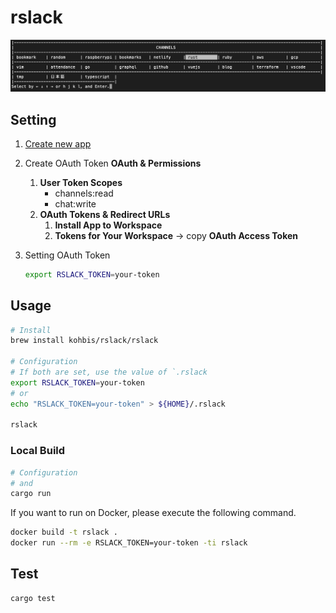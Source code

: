 # rslack

![select channel](https://github.com/kohbis/rslack/blob/main/docs/image/select_channel.png?raw=true)

## Setting

1. [Create new app](https://api.slack.com/apps)

1. Create OAuth Token
    **OAuth & Permissions**
    1. **User Token Scopes**
        - channels:read
        - chat:write
    1. **OAuth Tokens & Redirect URLs**
        1. **Install App to Workspace**
        2. **Tokens for Your Workspace** -> copy **OAuth Access Token**

1. Setting OAuth Token

    ```bash
    export RSLACK_TOKEN=your-token
    ```

## Usage

```bash
# Install
brew install kohbis/rslack/rslack

# Configuration
# If both are set, use the value of `.rslack
export RSLACK_TOKEN=your-token
# or
echo "RSLACK_TOKEN=your-token" > ${HOME}/.rslack

rslack
```

### Local Build

```bash
# Configuration
# and
cargo run
```

If you want to run on Docker, please execute the following command.

```bash
docker build -t rslack .
docker run --rm -e RSLACK_TOKEN=your-token -ti rslack
```

## Test

```bash
cargo test
```
